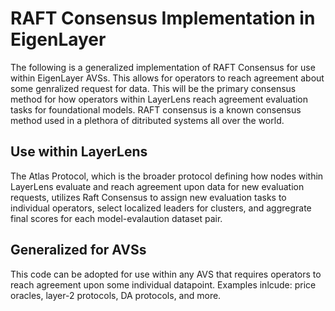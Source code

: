 # RAFT Consensus Implementation in EigenLayer ##
The following is a generalized implementation of RAFT Consensus for use within EigenLayer AVSs. This allows for operators to reach agreement about some genralized request for data. This will be the primary consensus method for how operators within LayerLens reach agreement evaluation tasks for foundational models. RAFT consensus is a known consensus method used in a plethora of ditributed systems all over the world. 

## Use within LayerLens
The Atlas Protocol, which is the broader protocol defining how nodes within LayerLens evaluate and reach agreement upon data for new evaluation requests, utilizes Raft Consensus to assign new evaluation tasks to individual operators, select localized leaders for clusters, and aggregrate final scores for each model-evalaution dataset pair. 


## Generalized for AVSs
This code can be adopted for use within any AVS that requires operators to reach agreement upon some individual datapoint. Examples inlcude: price oracles, layer-2 protocols, DA protocols, and more. 
